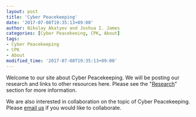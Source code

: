 ```yaml
---
layout: post
title: 'Cyber Peacekeeping'
date: '2017-07-08T19:35:13+09:00'
author: Nikolay Akatyev and Joshua I. James
categories: [Cyber Peacekeeing, CPK, About]
tags:
- Cyber Peacekeeping
- CPK
- About
modified_time: '2017-07-08T19:35:13+09:00'
---
```


Welcome to our site about Cyber Peacekeeping. We will be posting our research and links to other resources here. Please see the "[Research](projects/)" section for more information.

We are also interested in collaboration on the topic of Cyber Peacekeeping. Please [email us](about.md) if you would like to collaborate.
